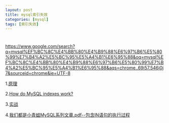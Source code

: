 ```yaml
---
layout: post 
title: mysql索引失效
categories: [mysql]
tags: [索引失效]
---
```



# 
https://www.google.com/search?q=mysql%EF%BC%8C%E4%BB%80%E4%B9%88%E6%97%B6%E5%80%99%E7%B4%A2%E5%BC%95%E5%A4%B1%E6%95%88&oq=mysql%EF%BC%8C%E4%BB%80%E4%B9%88%E6%97%B6%E5%80%99%E7%B4%A2%E5%BC%95%E5%A4%B1%E6%95%88&aqs=chrome..69i57.546j0j7&sourceid=chrome&ie=UTF-8

1.[原理]()

2.[How do MySQL indexes work?](https://stackoverflow.com/questions/3567981/how-do-mysql-indexes-work)

3.[实战](https://www.51cto.com/article/702691.html)

4.[我们都是小青蛙MySQL系列文章.pdf--包含IN语句的执行过程]()